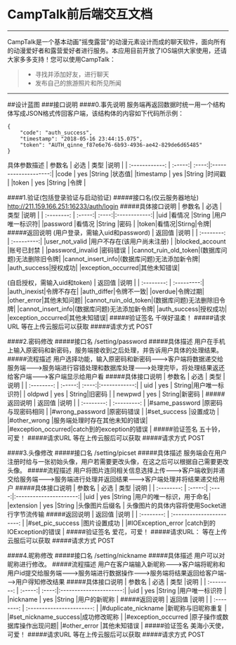 ﻿# CampTalk前后端交互文档




---

CampTalk是一个基本动画"摇曳露营"的动漫元素设计而成的聊天软件，面向所有的动漫爱好者和露营爱好者进行服务。本应用目前开放了IOS端供大家使用，还请大家多多支持！您可以使用CampTalk：

> * 寻找并添加好友，进行聊天
> * 发布自己的旅游照片和所见所闻

---



##设计蓝图
###接口说明
####0.事先说明
服务端再返回数据时统一用一个结构体写成JSON格式传回客户端，该结构体的内容如下代码所示例：
```
{
    "code": "auth_success",
    "timestamp": "2018-05-16 23:44:15.075",
    "token": "AUTH_qinne_f87e6e76-6b93-4936-ae42-829de6d65485"
}
```
具体参数描述
| 参数名         | 必选   | 类型  |说明                  |
| :------------: | :-----:| :----:|:--------------------:|
|code            | yes    |String |状态值|
|timestamp       | yes    |String |时间戳                |
|token   | yes    |String |令牌        |

####1.验证(包括登录验证与启动验证)
#####接口名(仅云服务器地址)
http://211.159.166.251:16233/auth/login
#####具体接口说明
| 参数名     | 必选   | 类型  |说明          |
| :--------: | :-----:| :----:|:------------:|
|uid         |看情况   |String |用户唯一标识符|
|password    |看情况    |String |密码          |
|token|看情况|Stirng|令牌|
#####返回说明
(用户登录，需输入uid和password)
| 返回值             |说明        |
| :--------:         | :---------:|
|user_not_valid    |用户不存在(该用户尚未注册)  |
|blocked_account   |账号已封禁  |
|password_invalid  |密码错误    |
|cannot_ruin_old_token|(数据库问题)无法删除旧令牌|
|cannot_insert_info|(数据库问题)无法添加新令牌|
|auth_success|授权成功|
|exception_occurred|其他未知错误|

(自启授权，需输入uid和token)
| 返回值             |说明        |
| :--------:         | :---------:|
|auth_inexist|令牌不存在|
|auth_differ|令牌不一致|
|overdue|令牌过期|
|other_error|其他未知问题|
|cannot_ruin_old_token|(数据库问题)无法删除旧令牌|
|cannot_insert_info|(数据库问题)无法添加新令牌|
|auth_success|授权成功|
|exception_occurred|其他未知错误|
#####验证签名
千咲好温柔！
#####请求URL
等在上传云服后可以获取
#####请求方式
POST

####2.密码修改
#####接口名
/setting/password
#####具体描述
用户在手机上输入原密码和新密码，服务端接收到之后处理，并告诉用户具体的处理结果。
#####流程描述
用户选择功能，输入原密码和新密码--->客户端将数据递交给服务端--->服务端进行容错处理和数据库处理--->处理完毕，将处理结果返还给客户端--->客户端显示给用户看
#####具体接口说明
| 参数名     | 必选   | 类型  |说明          |
| :--------: | :-----:| :----:|:------------:|
| uid        | yes    | String|用户唯一标识符|
| oldpwd     | yes    | String|旧密码        |
| newpwd     | yes    | String|新密码        |
#####返回说明
| 返回值             |说明                          |
| :--------:         | :---------:                  |
|\#same_password     |原密码与现密码相同            |
|\#wrong_password    |原密码错误                    |
|\#set_success       |设置成功                      |
|\#other_wrong       |服务端处理时存在其他未知的错误|
|\#exception_occurred|catch到的exception的错误      |
#####验证签名
五十铃，可爱！
#####请求URL
等在上传云服后可以获取
#####请求方式
POST

####3.头像修改
#####接口名
/setting/picset
#####具体描述
服务端会在用户注册时给与一张初始头像，用户若需要更改头像，在这之后可以根据自己需要更改头像。
#####流程描述
用户将图片连同相关信息选择上传--->客户端收到并递交给服务端--->服务端进行处理并返回结果--->客户端处理并将结果递交给用户
#####具体接口说明
| 参数名     | 必选   | 类型  |说明                    |
| :--------: | :-----:| :----:|:----------------------:|
|uid         |  yes   |String |用户的唯一标识，用于命名|
|extension   |  yes   |String |头像图片后缀名          |
头像图片的具体内容将使用Socket进行字节流传输
#####返回说明
| 返回值             |说明                        |
| :--------:         | :-----------------------:  |
|\#set_pic_success   |图片设置成功                |
|\#IOException_error |catch到的IOException的错误  |
#####验证签名
爱花，可爱！
#####请求URL：
等在上传云服后可以获取
#####请求方式
POST

####4.昵称修改
#####接口名
/setting/nickname
#####具体描述
用户可以对昵称进行修改。
#####流程描述
用户在客户端输入新昵称--->客户端将昵称和用户id提交给服务端--->服务端进行数据操作--->服务端将结果返回给客户端--->用户得知修改结果
#####具体接口说明
| 参数名     | 必选   | 类型  |说明                    |
| :--------: | :-----:| :----:|:----------------------:|
|uid         | yes    |String |用户唯一标识符          |
|nickname    | yes    |String |用户的新昵称            |
#####返回说明
| 返回值               |说明                        |
| :--------:           | :-----------------------:  |
|\#duplicate_nickname  |新昵称与旧昵称重复          |
|\#set_nickname_success|成功修改昵称                |
|\#exception_occurred  |原子操作或数据库操作出现问题|
|\#other_error         |其他未知错误                |
#####验证签名
美海小天使，可爱！
#####请求URL
等在上传云服后可以获取
#####请求方式
POST
